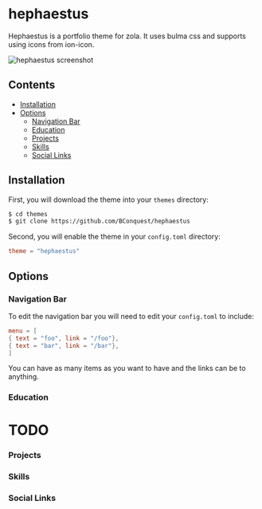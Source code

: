 # hephaestus
Hephaestus is a portfolio theme for zola. It uses bulma css and supports using icons from ion-icon.

![hephaestus screenshot]("https://raw.github.com/BConquest/hephaestus/blob/main/hephaestus.png")

## Contents
- [Installation](#installation)
- [Options](#options)
	- [Navigation Bar](#navigation-bar)
	- [Education](#education)
	- [Projects](#projects)
	- [Skills](#skills)
	- [Social Links](#social-links)

## Installation

First, you will download the theme into your `themes` directory:

```bash
$ cd themes
$ git clone https://github.com/BConquest/hephaestus
```

Second, you will enable the theme in your `config.toml` directory:

```toml
theme = "hephaestus"
```

## Options
### Navigation Bar
To edit the navigation bar you will need to edit your `config.toml` to include:

```toml
menu = [
{ text = "foo", link = "/foo"},
{ text = "bar", link = "/bar"},
]
```
You can have as many items as you want to have and the links can be to anything.

### Education

# TODO

### Projects
### Skills
### Social Links

